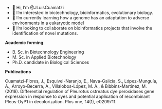 - 👋 Hi, I’m @JLuisCuamatzi
- 👀 I’m interested in biotechnology, bioinformatics, evolutionary biology.
- 🌱 I’m currently learning how a genome has an adaptation to adverse environments in a eukaryotic model
- 💞️ I’m looking to collaborate on bioinformatics projects that involve the identification of novel mutations.

<b> Academic forming </b>

 * B. Sc. in Biotechnology Engineering
 * M. Sc. in Applied Biotechnology
 * Ph.D. candidate in Biological Sciences

<b> Publications </b>

Cuamatzi-Flores, J., Esquivel-Naranjo, E., Nava-Galicia, S., López-Munguía, A., Arroyo-Becerra, A., Villalobos-López, M. A., & Bibbins-Martínez, M. (2019). Differential regulation of Pleurotus ostreatus dye peroxidases gene expression in response to dyes and potential application of recombinant Pleos-DyP1 in decolorization. Plos one, 14(1), e0209711.

<!---
JLuisCuamatzi/JLuisCuamatzi is a ✨ special ✨ repository because its `README.md` (this file) appears on your GitHub profile.
You can click the Preview link to take a look at your changes.


--->
